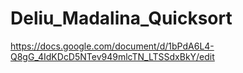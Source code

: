 # Deliu_Madalina_Quicksort
https://docs.google.com/document/d/1bPdA6L4-Q8gG_4IdKDcD5NTev949mlcTN_LTSSdxBkY/edit
